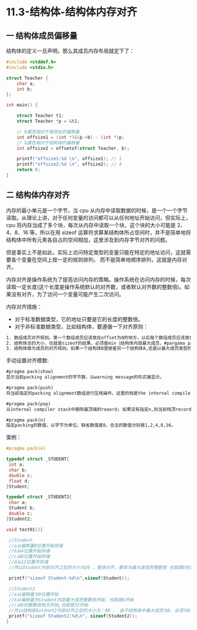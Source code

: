 # 11.3-结构体-结构体内存对齐

## 一 结构体成员偏移量

结构体的定义一旦声明，那么其成员内存布局就定下了：

```c++
#include <stddef.h>
#include <stdio.h>

struct Teacher {
    char a;
    int b;
};

int main() {

    struct Teacher t1;
    struct Teacher *p = &t1;

    // b属性相对于首地址的偏移量
    int offsize1 = (int *)&(p->b) - (int *)p;
    // b属性相对于结构体的偏移量
    int offsize2 = offsetof(struct Teacher, b);

    printf("offsize1:%d \n", offsize1); // 1
    printf("offsize2:%d \n", offsize2); // 4
    return 0;
}
```

## 二 结构体内存对齐

内存的最小单元是一个字节，当 cpu 从内存中读取数据的时候，是一个一个字节读取。从理论上讲，对于任何变量的访问都可以从任何地址开始访问，但实际上，cpu 将内存当成了多个块，每次从内存中读取一个块，这个块的大小可能是 2、4、8、16 等，所以在用 sizeof 运算符求算某结构体所占空间时，并不是简单地将结构体中所有元素各自占的空间相加，这里涉及到内存字节对齐的问题。

但是事实上不是如此，实际上访问特定类型的变量只能在特定的地址访问，这就需要各个变量在空间上按一定的规则排列， 而不是简单地顺序排列，这就是内存对齐。

内存对齐是操作系统为了提高访问内存的策略。操作系统在访问内存的时候，每次读取一定长度(这个长度是操作系统默认的对齐数，或者默认对齐数的整数倍)。如果没有对齐，为了访问一个变量可能产生二次访问。

内存对齐措施：

- 对于标准数据类型，它的地址只要是它的长度的整数倍。
- 对于非标准数据类型，比如结构体，要遵循一下对齐原则：

```txt
1. 数组成员对齐规则。第一个数组成员应该放在offset为0的地方，以后每个数组成员应该放在offset为min（当前成员的大小，#pargama pack(n)）整数倍的地方开始（比如int在32位机器为４字节，#pargama pack(2)，那么从2的倍数地方开始存储）。
2. 结构体总的大小，也就是sizeof的结果，必须是min（结构体内部最大成员，#pargama pack(n)）的整数倍，不足要补齐。
3. 结构体做为成员的对齐规则。如果一个结构体B里嵌套另一个结构体A,还是以最大成员类型的大小对齐，但是结构体A的起点为A内部最大成员的整数倍的地方。（struct B里存有struct A，A里有char，int，double等成员，那A应该从8的整数倍开始存储。），结构体A中的成员的对齐规则仍满足原则1、原则2。
```

手动设置对齐模数:

```txt
#pragma pack(show)
显示当前packing alignment的字节数，以warning message的形式被显示。

#pragma pack(push)
将当前指定的packing alignment数组进行压栈操作，这里的栈是the internal compiler stack,同事设置当前的packing alignment为n；如果n没有指定，则将当前的packing alignment数组压栈。

#pragma pack(pop)
从internal compiler stack中删除最顶端的reaord; 如果没有指定n,则当前栈顶record即为新的packing alignement数值；如果指定了n，则n成为新的packing alignment值

#pragma pack(n)
指定packing的数值，以字节为单位，缺省数值是8，合法的数值分别是1,2,4,8,16。
```

案例：

```c++
#pragma pack(4)

typedef struct _STUDENT{
 int a;
 char b;
 double c;
 float d;
}Student;

typedef struct _STUDENT2{
 char a;
 Student b;
 double c;
}Student2;

void test01(){

 //Student
 //a从偏移量0位置开始存储
 //b从4位置开始存储
 //c从8位置开始存储
 //d从12位置开存储
 //所以Student内部对齐之后的大小为20 ，整体对齐，整体为最大类型的整数倍 也就是8的整数倍 为24

 printf("sizeof Student:%d\n",sizeof(Student));

 //Student2
 //a从偏移量为0位置开始
 //b从偏移量为Student内部最大成员整数倍开始，也就是8开始
 //c从8的整数倍地方开始,也就是32开始
 //所以结构体Sutdnet2内部对齐之后的大小为：40 ， 由于结构体中最大成员为8，必须为8的整数倍 所以大小为40
 printf("sizeof Student2:%d\n", sizeof(Student2));
}
```
